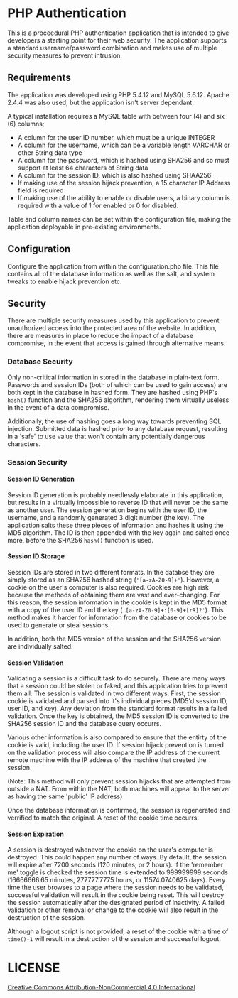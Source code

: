 PHP Authentication
===================

This is a proceedural PHP authentication application that is intended to give developers a starting point for their web security.  The application supports a standard username/password combination and makes use of multiple security measures to prevent intrusion.

Requirements
-------------------

The application was developed using PHP 5.4.12 and MySQL 5.6.12.  Apache 2.4.4 was also used, but the application isn't server dependant.

A typical installation requires a MySQL table with between four (4) and six (6) columns;
 - A column for the user ID number, which must be a unique INTEGER
 - A column for the username, which can be a variable length VARCHAR or other String data type
 - A column for the password, which is hashed using SHA256 and so must support at least 64 characters of String data
 - A column for the session ID, which is also hashed using SHAA256
 - If making use of the session hijack prevention, a 15 character IP Address field is required
 - If making use of the ability to enable or disable users, a binary column is required with a value of 1 for enabled or 0 for disabled.

Table and column names can be set within the configuration file, making the application deployable in pre-existing environments.

Configuration
-------------------

Configure the application from within the configuration.php file.  This file contains all of the database information as well as the salt, and system tweaks to enable hijack prevention etc.

Security
-------------------

There are multiple security measures used by this application to prevent unauthorized access into the protected area of the website.  In addition, there are measures in place to reduce the impact of a database compromise, in the event that access is gained through alternative means.

### Database Security

Only non-critical information in stored in the database in plain-text form.  Passwords and session IDs (both of which can be used to gain access) are both kept in the database in hashed form.  They are hashed using PHP's `hash()` function and the SHA256 algorithm, rendering them virtually useless in the event of a data compromise.

Additionally, the use of hashing goes a long way towards preventing SQL injection.  Submitted data is hashed prior to any database request, resulting in a 'safe' to use value that won't contain any potentially dangerous characters.

### Session Security

#### Session ID Generation

Session ID generation is probably needlessly elaborate in this application, but results in a virtually impossible to reverse ID that will never be the same as another user.  The session generation begins with the user ID, the username, and a randomly generated 3 digit number (the key).  The application salts these three pieces of information and hashes it using the MD5 algorithm.  The ID is then appended with the key again and salted once more, before the SHA256 `hash()` function is used.

#### Session ID Storage

Session IDs are stored in two different formats.  In the databse they are simply stored as an SHA256 hashed string (`'[a-zA-Z0-9]+'`).  However, a cookie on the user's computer is also required.  Cookies are high risk because the methods of obtaining them are vast and ever-changing.  For this reason, the session information in the cookie is kept in the MD5 format with a copy of the user ID and the key (`'[a-zA-Z0-9]+:[0-9]+[rR]?'`).  This method makes it harder for information from the database or cookies to be used to generate or steal sessions.

In addition, both the MD5 version of the session and the SHA256 version are individually salted.

#### Session Validation

Validating a session is a difficult task to do securely.  There are many ways that a session could be stolen or faked, and this application tries to prevent them all.  The session is validated in two different ways.  First, the session cookie is validated and parsed into it's individual pieces (MD5'd session ID, user ID, and key).  Any deviation from the standard format results in a failed validation.  Once the key is obtained, the MD5 session ID is converted to the SHA256 session ID and the database query occurrs.

Various other information is also compared to ensure that the entirty of the cookie is valid, including the user ID.  If session hijack prevention is turned on the validation process will also compare the IP address of the current remote machine with the IP address of the machine that created the session.

(Note: This method will only prevent session hijacks that are attempted from outside a NAT.  From within the NAT, both machines will appear to the server as having the same 'public' IP address)

Once the database information is confirmed, the session is regenerated and verrified to match the original.  A reset of the cookie time occurrs.

#### Session Expiration

A session is destroyed whenever the cookie on the user's computer is destroyed.  This could happen any number of ways.  By default, the session will expire after 7200 seconds (120 minutes, or 2 hours).  If the 'remember me' toggle is checked the session time is extended to 999999999 seconds (16666666.65 minutes, 277777.7775 hours, or 11574.0740625 days).  Every time the user browses to a page where the session needs to be validated, successful validation will result in the cookie being reset.  This will destroy the session automatically after the designated period of inactivity.  A failed validation or other removal or change to the cookie will also result in the destruction of the session.

Although a logout script is not provided, a reset of the cookie with a time of `time()-1` will result in a destruction of the session and successful logout.

LICENSE
===================
[Creative Commons Attribution-NonCommercial 4.0 International](http://creativecommons.org/licenses/by-nc/4.0/ "Creative Commons - Attribution-NonCommercial 4.0 International - CC BY-NC 4.0")
